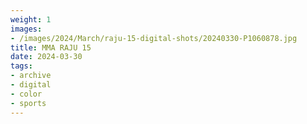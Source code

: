 ```yaml
---
weight: 1
images:
- /images/2024/March/raju-15-digital-shots/20240330-P1060878.jpg
title: MMA RAJU 15
date: 2024-03-30
tags:
- archive
- digital
- color
- sports
---
```

